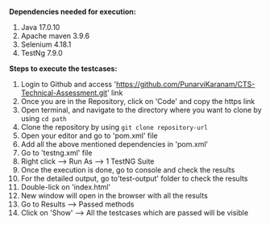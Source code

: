 **Dependencies needed for execution:**
1. Java 17.0.10
2. Apache maven 3.9.6
3. Selenium 4.18.1
4. TestNg 7.9.0

**Steps to execute the testcases:**
1. Login to Github and access 'https://github.com/PunarviKaranam/CTS-Technical-Assessment.git' link 
2. Once you are in the Repository, click on 'Code' and copy the https link
3. Open terminal, and navigate to the directory where you want to clone by using `cd path`
4. Clone the repository by using `git clone repository-url`
5. Open your editor and go to 'pom.xml' file
6. Add all the above mentioned dependencies in 'pom.xml'
7. Go to 'testng.xml' file 
8. Right click --> Run As --> 1 TestNG Suite
9. Once the execution is done, go to console and check the results
10. For the detailed output, go to'test-output' folder to check the results
11. Double-lick on 'index.html'
12. New window will open in the browser with all the results
13. Go to Results --> Passed methods
14. Click on 'Show' --> All the testcases which are passed will be visible
